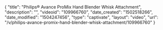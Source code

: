 {
    "title": "Philips&reg; Avance ProMix Hand Blender Whisk Attachment",
    "description": "",
    "videoid": "109966760",
    "date_created": "1502518266",
    "date_modified": "1504247456",
    "type": "captivate",
    "layout": "video",
    "url": "\/v\/philips-avance-promix-hand-blender-whisk-attachment\/109966760"
}